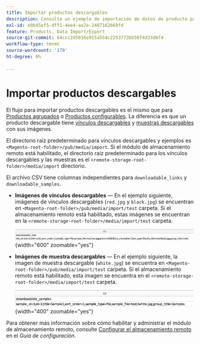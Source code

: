 ```yaml
---
title: Importar productos descargables
description: Consulte un ejemplo de importación de datos de producto para un producto descargable.
exl-id: e0b45ef5-dff1-4ee4-aa7e-2407162669fd
feature: Products, Data Import/Export
source-git-commit: 64ccc2d5016e915a554c2253773bb50f4d33d6f4
workflow-type: tm+mt
source-wordcount: '179'
ht-degree: 0%

---
```


# Importar productos descargables

El flujo para importar productos descargables es el mismo que para [Productos agrupados](data-transfer-bundle-products.md) o [Productos configurables](data-transfer-configurable-products.md). La diferencia es que un producto descargable tiene [vínculos descargables](../catalog/product-create-downloadable.md) y [muestras descargables](../catalog/product-create-downloadable.md) con sus imágenes.

El directorio raíz predeterminado para vínculos descargables y ejemplos es `<Magento-root-folder>/pub/media/import`. Si el módulo de almacenamiento remoto está habilitado, el directorio raíz predeterminado para los vínculos descargables y las muestras es el `<remote-storage-root-folder>/media/import` directorio.

El archivo CSV tiene columnas independientes para `downloadable_links` y `downloadable_samples`.

- **Imágenes de vínculos descargables** — En el ejemplo siguiente, imágenes de vínculos descargables (`red.jpg` y `black.jpg`) se encuentran en `<Magento-root-folder>/pub/media/import/test` carpeta. Si el almacenamiento remoto está habilitado, estas imágenes se encuentran en la `<remote-storage-root-folder>/media/import/test` carpeta.

  ![Datos de ejemplo: producto descargable con vínculos descargables](./assets/data-import-downloadable-links.png){width="600" zoomable="yes"}

- **Imágenes de muestra descargables** — En el ejemplo siguiente, la imagen de muestra descargable (`white.jpg`) se encuentra en `<Magento-root-folder>/pub/media/import/test` carpeta. Si el almacenamiento remoto está habilitado, esta imagen se encuentra en el `<remote-storage-root-folder>/media/import/test` carpeta.

  ![Datos de ejemplo: producto descargable con muestras descargables](./assets/data-import-downloadable-samples.png){width="400" zoomable="yes"}

Para obtener más información sobre cómo habilitar y administrar el módulo de almacenamiento remoto, consulte [Configurar el almacenamiento remoto](https://experienceleague.adobe.com/docs/commerce-operations/configuration-guide/storage/remote-storage/remote-storage.html) en el _Guía de configuración_.
